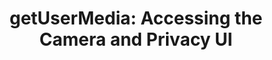 ---
title: 'getUserMedia: Accessing the Camera and Privacy UI'
authors:
- bruce-lawson
tags:
- TAG
- layout: article
---